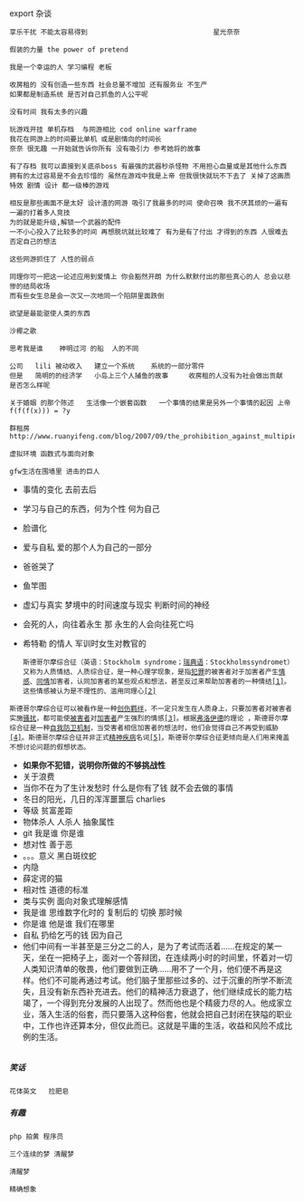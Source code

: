 export 杂谈

```
享乐干扰 不能太容易得到                               星光奈奈
```


```
假装的力量 the power of pretend
```


```
我是一个幸运的人 学习编程 老板 
```
```
收房租的 没有创造一些东西 社会总量不增加 还有服务业 不生产
如果都是制造系统 是否对自己抓鱼的人公平呢
```

```
没有时间 我有太多的兴趣
```

```
玩游戏开挂 单机存档  与网游相比 cod online warframe
我花在网游上的时间要比单机 或是剧情向的时间长
奈奈 很无趣 一开始就告诉你所有 没有吸引力 参考她将的故事

有了存档 我可以直接到关底杀boss 有最强的武器秒杀怪物 不用担心血量或是其他什么东西
拥有的太过容易是不会去珍惜的 虽然在游戏中我是上帝 但我很快就玩不下去了 关掉了这画质 特效 剧情 设计 都一级棒的游戏

相反是那些画面不是太好 设计渣的网游 吸引了我最多的时间 使命召唤 我不厌其烦的一遍有一遍的打着多人竞技
为的就是能升级,解锁一个武器的配件 
一不小心投入了比较多的时间 再想脱坑就比较难了 有为是有了付出 才得到的东西 人很难去否定自己的想法

这些网游抓住了 人性的弱点

同理你可一把这一论述应用到爱情上 你会豁然开朗 为什么默默付出的那些真心的人 总会以悲惨的结局收场
而有些女生总是会一次又一次地同一个陷阱里面跌倒

欲望是最能驱使人类的东西
```

```
沙椰之歌
```

```
思考我是谁    神明过河 的船  人的不同
```

```
公司   lili 被动收入   建立一个系统    系统的一部分零件
但是   简明的的经济学   小岛上三个人捕鱼的故事     收房租的人没有为社会做出贡献  是否怎么样呢
```

```
关于婚姻 的那个陈述   生活像一个嵌套函数   一个事情的结果是另外一个事情的起因 上帝f(f(f(x))) = ?y
```

```
群租房
http://www.ruanyifeng.com/blog/2007/09/the_prohibition_against_multipie_dwelling_is_illegal.html
```

```
虚拟环境 函数式与面向对象

```
```
gfw生活在围墙里 进击的巨人
```

* 事情的变化 去前去后
* 学习与自己的东西，何为个性 何为自己
* 脸谱化
* 爱与自私  爱的那个人为自己的一部分
* 爸爸哭了
* 鱼竿图 
* 虚幻与真实   梦境中的时间速度与现实    判断时间的神经
* 会死的人，向往着永生  那 永生的人会向往死亡吗
* 希特勒 的情人  军训时女生对教官的

  `斯德哥尔摩综合征（英语：Stockholm syndrome；`[`瑞典语`](https://zh.wikipedia.org/wiki/瑞典語)`：Stockholmssyndromet）又称为人质情结、人质综合征，是一种心理学现象，是指`[`犯罪`](https://zh.wikipedia.org/wiki/犯罪)`的被害者对于加害者产生`[`情感`](https://zh.wikipedia.org/wiki/情感)`、`[`同情`](https://zh.wikipedia.org/wiki/同情)`加害者，认同加害者的某些观点和想法，甚至反过来帮助加害者的一种情结`[`[1]`](https://zh.wikipedia.org/wiki/斯德哥爾摩症候群#cite_note-FBI_bulletin-1)`。这些情感被认为是不理性的、滥用同理心`[`[2]`](https://zh.wikipedia.org/wiki/斯德哥爾摩症候群#cite_note-2)

`斯德哥尔摩综合征可以被看作是一种`[`创伤羁绊`](https://zh.wikipedia.org/w/index.php?title=創傷羈絆&action=edit&redlink=1)`，不一定只发生在人质身上，只要加害者对被害者实施`[`骚扰`](https://zh.wikipedia.org/wiki/騷擾)`，都可能使`[`被害者`](https://zh.wikipedia.org/wiki/被害者)`对`[`加害者`](https://zh.wikipedia.org/w/index.php?title=加害者&action=edit&redlink=1)`产生强烈的情感`[`[3]`](https://zh.wikipedia.org/wiki/斯德哥爾摩症候群#cite_note-3)`。根据`[`弗洛伊德`](https://zh.wikipedia.org/wiki/弗洛伊德)`的理论 ，斯德哥尔摩综合征是一种`[`自我防卫机制`](https://zh.wikipedia.org/wiki/自我防衛機制)`，当受害者相信加害者的想法时，他们会觉得自己不再受到威胁`[`[4]`](https://zh.wikipedia.org/wiki/斯德哥爾摩症候群#cite_note-4)`。斯德哥尔摩综合征并非正式`[`精神疾病`](https://zh.wikipedia.org/wiki/精神疾病)`名词`[`[5]`](https://zh.wikipedia.org/wiki/斯德哥爾摩症候群#cite_note-5)`。斯德哥尔摩综合征更倾向是人们用来掩盖不想讨论问题的假想状态。`

* **如果你不犯错，说明你所做的不够挑战性**
* 关于浪费
* 当你不在为了生计发愁时 什么是你有了钱 就不会去做的事情
* 冬日的阳光，几日的浑浑噩噩后 charlies
* 等级 贫富差距
* 物体杀人 人杀人  抽象属性
* git 我是谁 你是谁
* 想对性 善于恶
* 。。。意义 黑白斑纹蛇
* 内隐
* 薛定谔的猫
* 相对性 道德的标准
* 类与实例 面向对象式理解感情
* 我是谁  思维数字化时的 复制后的 切换 那时候 
* 你是谁 他是谁 我们在哪里
* 自私 扔给乞丐的钱 因为自己
* 他们中间有一半甚至是三分之二的人，是为了考试而活着……在规定的某一天，坐在一把椅子上，面对一个答辩团，在连续两小时的时间里，怀着对一切人类知识清单的敬畏，他们要做到正确……用不了一个月，他们便不再是这样。他们不可能再通过考试。他们脑子里那些过多的、过于沉重的所学不断流失，且没有新东西补充进去。他们的精神活力衰退了，他们继续成长的能力枯竭了，一个得到充分发展的人出现了。然而他也是个精疲力尽的人。他成家立业，落入生活的俗套，而只要落入这种俗套，他就会把自己封闭在狭隘的职业中，工作也许还算本分，但仅此而已。这就是平庸的生活，收益和风险不成比例的生活。



```

```

##### 笑话
```
花体英文   捡肥皂
```
##### 有趣
```
php 拍黄 程序员
```
```
三个连续的梦 清醒梦 
```
```
清醒梦
```
```
精确想象
```